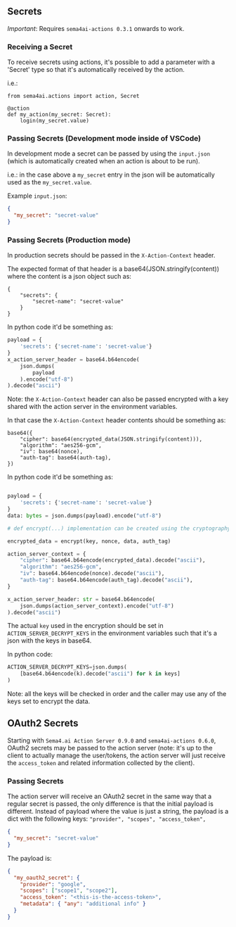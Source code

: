 ## Secrets

_Important_: Requires `sema4ai-actions 0.3.1` onwards to work.

### Receiving a Secret

To receive secrets using actions, it's possible to add a parameter with a
'Secret' type so that it's automatically received by the action.

i.e.:

```
from sema4ai.actions import action, Secret

@action
def my_action(my_secret: Secret):
    login(my_secret.value)
```

### Passing Secrets (Development mode inside of VSCode)

In development mode a secret can be passed by using the `input.json` (which
is automatically created when an action is about to be run).

i.e.: in the case above a `my_secret` entry in the json will be automatically
used as the `my_secret.value`.

Example `input.json`:

```json
{
  "my_secret": "secret-value"
}
```

### Passing Secrets (Production mode)

In production secrets should be passed in the `X-Action-Context` header.

The expected format of that header is a base64(JSON.stringify(content))
where the content is a json object such as:

```
{
    "secrets": {
        "secret-name": "secret-value"
    }
}
```

In python code it'd be something as:

```python
payload = {
    'secrets': {'secret-name': 'secret-value'}
}
x_action_server_header = base64.b64encode(
    json.dumps(
        payload
    ).encode("utf-8")
).decode("ascii")
```

Note: the `X-Action-Context` header can also be passed encrypted with a
key shared with the action server in the environment variables.

In that case the `X-Action-Context` header contents should be something as:

```
base64({
    "cipher": base64(encrypted_data(JSON.stringify(content))),
    "algorithm": "aes256-gcm",
    "iv": base64(nonce),
    "auth-tag": base64(auth-tag),
})
```

In python code it'd be something as:

```python

payload = {
    'secrets': {'secret-name': 'secret-value'}
}
data: bytes = json.dumps(payload).encode("utf-8")

# def encrypt(...) implementation can be created using the cryptography library.

encrypted_data = encrypt(key, nonce, data, auth_tag)

action_server_context = {
    "cipher": base64.b64encode(encrypted_data).decode("ascii"),
    "algorithm": "aes256-gcm",
    "iv": base64.b64encode(nonce).decode("ascii"),
    "auth-tag": base64.b64encode(auth_tag).decode("ascii"),
}

x_action_server_header: str = base64.b64encode(
    json.dumps(action_server_context).encode("utf-8")
).decode("ascii")
```

The actual `key` used in the encryption should be set in `ACTION_SERVER_DECRYPT_KEYS`
in the environment variables such that it's a json with the keys in base64.

In python code:

```python
ACTION_SERVER_DECRYPT_KEYS=json.dumps(
    [base64.b64encode(k).decode("ascii") for k in keys]
)
```

Note: all the keys will be checked in order and the caller may use any of the
keys set to encrypt the data.

## OAuth2 Secrets

Starting with `Sema4.ai Action Server 0.9.0` and `sema4ai-actions 0.6.0`, OAuth2 secrets
may be passed to the action server (note: it's up to the client to actually manage
the user/tokens, the action server will just receive the `access_token` and related
information collected by the client).

### Passing Secrets

The action server will receive an OAuth2 secret in the same way that a regular secret
is passed, the only difference is that the initial payload is different. Instead
of payload where the value is just a string, the payload is a dict with the following
keys: `"provider", "scopes", "access_token", `

```json
{
  "my_secret": "secret-value"
}
```

The payload is:

```json
{
  "my_oauth2_secret": {
    "provider": "google",
    "scopes": ["scope1", "scope2"],
    "access_token": "<this-is-the-access-token>",
    "metadata": { "any": "additional info" }
  }
}
```
